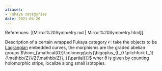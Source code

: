 ```yaml
---
aliases:
- Fukaya categories
date: 2021-04-26
---
```















References: [[Mirror%20Symmetry.md | Mirror%20Symmetry.html]]

Description of a certain wrapped Fukaya category ${\mathcal{O}}$: take the objects to be [Lagrangian](Lagrangian) embedded curves, the morphisms are the graded abelian groups $\hom_{\mathcal{O}}\coloneqq\qty{\bigoplus_{L_0 \pitchfork L_1} {\mathbb{Z}}/2{\mathbb{Z}}, {{\partial}}}$ wher ${{\partial}}$ is given by counting holomorphic strips, localize along small isotopies.
